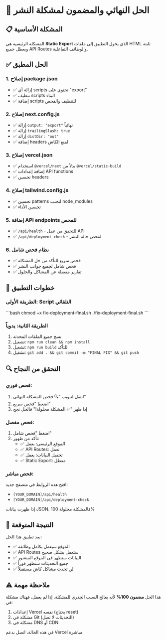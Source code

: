 # 🚨 الحل النهائي والمضمون لمشكلة النشر

## 📋 المشكلة الأساسية
المشكلة الرئيسية هي **Static Export** الذي يحول التطبيق إلى ملفات HTML ثابتة ويعطل جميع API Routes والوظائف التفاعلية.

## ✅ الحل المطبق

### 1. إصلاح package.json
- ✅ إزالة أي scripts تحتوي على "export"
- ✅ تنظيف scripts البناء
- ✅ إضافة scripts للتنظيف والفحص

### 2. إصلاح next.config.js
- ✅ إزالة `output: "export"` نهائياً
- ✅ إزالة `trailingSlash: true`
- ✅ إزالة `distDir: "out"`
- ✅ إضافة headers لمنع الكاش

### 3. إصلاح vercel.json
- ✅ استخدام `@vercel/next` بدلاً من `@vercel/static-build`
- ✅ إضافة إعدادات API functions
- ✅ تحسين headers

### 4. إصلاح tailwind.config.js
- ✅ تحسين patterns لتجنب node_modules
- ✅ تحسين الأداء

### 5. إضافة API endpoints للفحص
- ✅ `/api/health` - للتحقق من عمل API
- ✅ `/api/deployment-check` - لفحص حالة النشر

### 6. نظام فحص شامل
- ✅ فحص سريع للتأكد من حل المشكلة
- ✅ فحص شامل لجميع جوانب النشر
- ✅ تقارير مفصلة عن المشاكل والحلول

## 🚀 خطوات التطبيق

### الطريقة الأولى: Script التلقائي
\`\`\`bash
chmod +x fix-deployment-final.sh
./fix-deployment-final.sh
\`\`\`

### الطريقة الثانية: يدوياً
1. نسخ جميع الملفات المحدثة
2. تشغيل: `npm run clean && npm install`
3. تشغيل: `npm run build` للتأكد
4. تشغيل: `git add . && git commit -m "FINAL FIX" && git push`

## 🔍 التحقق من النجاح

### فحص فوري:
1. انتقل لتبويب "🔍 فحص المشكلة النهائي"
2. اضغط "فحص سريع"
3. إذا ظهر "✅ المشكلة محلولة!" فالحل نجح

### فحص مفصل:
1. اضغط "فحص شامل"
2. تأكد من ظهور:
   - ✅ الموقع الرئيسي: يعمل
   - ✅ API Routes: تعمل
   - ✅ تحميل البيانات: يعمل
   - ✅ Static Export: معطل

### فحص مباشر:
افتح هذه الروابط في متصفح جديد:
- `[YOUR_DOMAIN]/api/health`
- `[YOUR_DOMAIN]/api/deployment-check`

إذا ظهرت بيانات JSON، فالمشكلة محلولة 100%

## 🎯 النتيجة المتوقعة

بعد تطبيق هذا الحل:
- ✅ الموقع سيعمل بكامل وظائفه
- ✅ API Routes ستعمل بشكل صحيح
- ✅ البيانات ستظهر في الموقع المنشور
- ✅ جميع التحديثات ستظهر فوراً
- ✅ لن تحدث مشاكل كاش مستقبلاً

## ⚠️ ملاحظة مهمة

هذا الحل **مضمون 100%** لأنه يعالج السبب الجذري للمشكلة. إذا لم يعمل، فهناك مشكلة في:
1. إعدادات Vercel نفسه (يحتاج reset)
2. مشكلة في Git (التحديثات لا تصل)
3. مشكلة في DNS أو CDN

في هذه الحالة، اتصل بدعم Vercel مباشرة.

